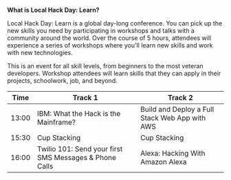 __What is Local Hack Day: Learn?__

Local Hack Day: Learn is a global day-long conference. You can pick up the new skills you need by participating in workshops and talks with a community around the world. Over the course of 5 hours, attendees will experience a series of workshops where you'll learn new skills and work with new technologies.

This is an event for all skill levels, from beginners to the most veteran developers. Workshop attendees will learn skills that they can apply in their projects, schoolwork, job, and beyond.

| Time  | Track 1                                                | Track 2                                        |
|-------|--------------------------------------------------------|------------------------------------------------|
| 13:00 | IBM: What the Hack is the Mainframe?                   | Build and Deploy a Full Stack Web App with AWS |
| 15:30 | Cup Stacking                                           | Cup Stacking                                   |
| 16:00 | Twilio 101: Send your first SMS Messages & Phone Calls | Alexa: Hacking With Amazon Alexa               |